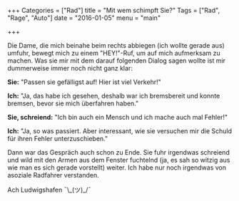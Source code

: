 +++
Categories = ["Rad"]
title = "Mit wem schimpft Sie?"
Tags = ["Rad", "Rage", "Auto"]
date = "2016-01-05"
menu = "main"

+++

Die Dame, die mich beinahe beim rechts abbiegen (ich wollte gerade aus) umfuhr, bewegt mich zu einem "HEY!"-Ruf, um auf mich aufmerksam zu machen. Was sie mir mit dem darauf folgenden Dialog sagen wollte ist mir dummerweise immer noch nicht ganz klar:

**Sie:** "Passen sie gefälligst auf! Hier ist viel Verkehr!"

**Ich:** "Ja, das habe ich gesehen, deshalb war ich bremsbereit und konnte bremsen, bevor sie mich überfahren haben."

**Sie, schreiend:** "Ich bin auch ein Mensch und ich mache auch mal Fehler!"

**Ich:** "Ja, so was passiert. Aber interessant, wie sie versuchen mir die Schuld für ihren Fehler unterzuschieben."

Dann war das Gespräch auch schon zu Ende. Sie fuhr irgendwas schreiend und wild mit den Armen aus dem Fenster fuchtelnd (ja, es sah so witzig aus wie man es sich gerade vorstellt) weiter. Ich habe nur noch irgendwas von asoziale Radfahrer verstanden. 

Ach Ludwigshafen ¯\\\_\(ツ\)\_/¯

